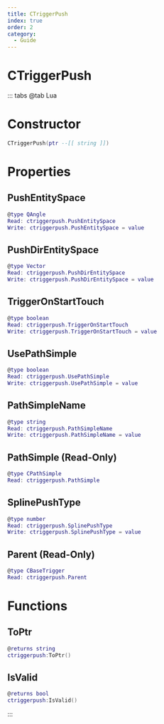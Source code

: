```yaml
---
title: CTriggerPush
index: true
order: 2
category:
  - Guide
---
```


# CTriggerPush

::: tabs
@tab Lua
# Constructor
```lua
CTriggerPush(ptr --[[ string ]])
```
# Properties
## PushEntitySpace 
```lua
@type QAngle
Read: ctriggerpush.PushEntitySpace
Write: ctriggerpush.PushEntitySpace = value
```
## PushDirEntitySpace 
```lua
@type Vector
Read: ctriggerpush.PushDirEntitySpace
Write: ctriggerpush.PushDirEntitySpace = value
```
## TriggerOnStartTouch 
```lua
@type boolean
Read: ctriggerpush.TriggerOnStartTouch
Write: ctriggerpush.TriggerOnStartTouch = value
```
## UsePathSimple 
```lua
@type boolean
Read: ctriggerpush.UsePathSimple
Write: ctriggerpush.UsePathSimple = value
```
## PathSimpleName 
```lua
@type string
Read: ctriggerpush.PathSimpleName
Write: ctriggerpush.PathSimpleName = value
```
## PathSimple (Read-Only)
```lua
@type CPathSimple
Read: ctriggerpush.PathSimple
```
## SplinePushType 
```lua
@type number
Read: ctriggerpush.SplinePushType
Write: ctriggerpush.SplinePushType = value
```
## Parent (Read-Only)
```lua
@type CBaseTrigger
Read: ctriggerpush.Parent
```
# Functions
## ToPtr
```lua
@returns string
ctriggerpush:ToPtr()
```
## IsValid
```lua
@returns bool
ctriggerpush:IsValid()
```

:::